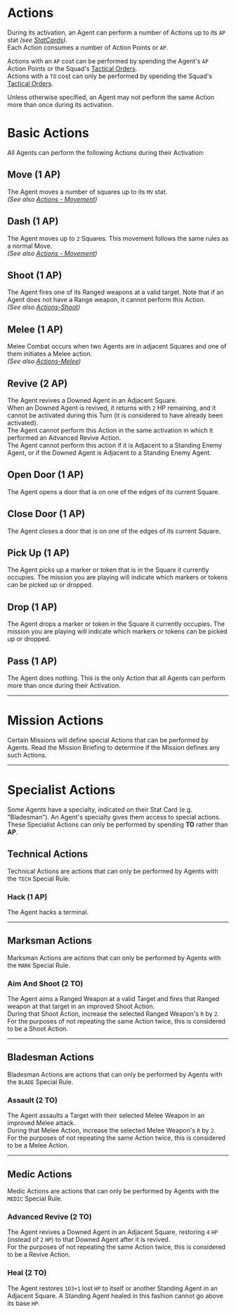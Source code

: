 # Actions

During its activation, an Agent can perform a number of Actions up to its `AP` stat *(see [StatCards](../2.Squads/1.StatCards.md))*.  
Each Action consumes a number of Action Points or `AP`.

Actions with an `AP` cost can be performed by spending the Agent's `AP` Action Points or the Squad's [Tactical Orders](../1.Introduction/2.Basics.md#tactical-orders).  
Actions with a `TO` cost can only be performed by spending the Squad's [Tactical Orders](../1.Introduction/2.Basics.md#tactical-orders).

Unless otherwise specified, an Agent may not perform the same Action more than once during its activation.

# Basic Actions

All Agents can perform the following Actions during their Activation:

## Move (1 AP)

The Agent moves a number of squares up to its `MV` stat.  
*(See also [Actions - Movement](./2.Movement.md))*

## Dash (1 AP)

The Agent moves up to `2` Squares. This movement follows the same rules as a normal Move.  
*(See also [Actions - Movement](./2.Movement.md))*

## Shoot (1 AP)

The Agent fires one of its Ranged weapons at a valid target. Note that if an Agent does not have a Range weapon, it cannot perform this Action.  
*(See also [Actions-Shoot](./3.Shoot.md))*

## Melee (1 AP)

Melee Combat occurs when two Agents are in adjacent Squares and one of them initiates a Melee action.  
*(See also [Actions-Melee](./4.Melee.md))*

## Revive (2 AP)
The Agent revives a Downed Agent in an Adjacent Square.  
When an Downed Agent is revived, it returns with `2` HP remaining, and it cannot be activated during this Turn (it is considered to have already been activated).  
The Agent cannot perform this Action in the same activation in which it performed an Advanced Revive Action.  
The Agent cannot perform this action if it is Adjacent to a Standing Enemy Agent, or if the Downed Agent is Adjacent to a Standing Enemy Agent.

## Open Door (1 AP)

The Agent opens a door that is on one of the edges of its current Square.

## Close Door (1 AP)

The Agent closes a door that is on one of the edges of its current Square.

## Pick Up (1 AP)

The Agent picks up a marker or token that is in the Square it currently occupies. The mission you are playing will indicate which markers or tokens can be picked up or dropped.

## Drop (1 AP)

The Agent drops a marker or token in the Square it currently occupies. The mission you are playing will indicate which markers or tokens can be picked up or dropped.

## Pass (1 AP)

The Agent does nothing. This is the only Action that all Agents can perform more than once during their Activation.

-----

# Mission Actions

Certain Missions will define special Actions that can be performed by Agents. Read the Mission Briefing to determine if the Mission defines any such Actions.

---

# Specialist Actions

Some Agents have a specialty, indicated on their Stat Card (e.g. "Bladesman"). An Agent's specialty gives them access to special actions. These Specialist Actions can only be performed by spending **TO** rather than **AP**.

## Technical Actions

Technical Actions are actions that can only be performed by Agents with the `TECH` Special Rule.

### Hack (1 AP)

The Agent hacks a terminal.

---

## Marksman Actions

Marksman Actions are actions that can only be performed by Agents with the `MARK` Special Rule.

### Aim And Shoot (2 TO)

The Agent aims a Ranged Weapon at a valid Target and fires that Ranged weapon at that target in an improved Shoot Action.  
During that Shoot Action, increase the selected Ranged Weapon's `R` by `2`.  
For the purposes of not repeating the same Action twice, this is considered to be a Shoot Action.

---

## Bladesman Actions

Bladesman Actions are actions that can only be performed by Agents with the `BLADE` Special Rule.

### Assault (2 TO)

The Agent assaults a Target with their selected Melee Weapon in an improved Melee attack.  
During that Melee Action, increase the selected Melee Weapon's `R` by `2`.  
For the purposes of not repeating the same Action twice, this is considered to be a Melee Action.

---

## Medic Actions

Medic Actions are actions that can only be performed by Agents with the `MEDIC` Special Rule.

### Advanced Revive (2 TO)

The Agent revives a Downed Agent in an Adjacent Square, restoring `4` `HP` (instead of `2` `HP`) to that Downed Agent after it is revived.  
For the purposes of not repeating the same Action twice, this is considered to be a Revive Action.

### Heal (2 TO)

The Agent restores `1D3+1` lost `HP` to itself or another Standing Agent in an Adjacent Square. A Standing Agent healed in this fashion cannot go above its base `HP`.